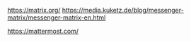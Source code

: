 https://matrix.org/
https://media.kuketz.de/blog/messenger-matrix/messenger-matrix-en.html

https://mattermost.com/